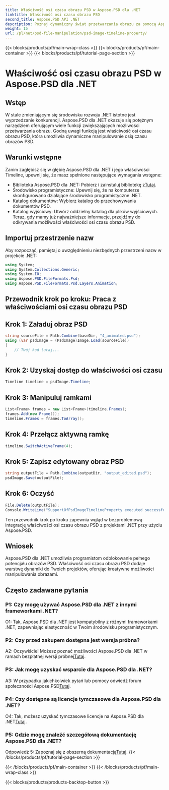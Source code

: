 ```yaml
---
title: Właściwość osi czasu obrazu PSD w Aspose.PSD dla .NET
linktitle: Właściwość osi czasu obrazu PSD
second_title: Aspose.PSD API .NET
description: Poznaj dynamiczny świat przetwarzania obrazu za pomocą Aspose.PSD dla .NET. Bez wysiłku manipuluj osiami czasu PSD. Pobierz bibliotekę teraz!
weight: 15
url: /pl/net/psd-file-manipulation/psd-image-timeline-property/
---
```


{{< blocks/products/pf/main-wrap-class >}}
{{< blocks/products/pf/main-container >}}
{{< blocks/products/pf/tutorial-page-section >}}

# Właściwość osi czasu obrazu PSD w Aspose.PSD dla .NET

## Wstęp
W stale zmieniającym się środowisku rozwoju .NET istotne jest wyprzedzanie konkurencji. Aspose.PSD dla .NET okazuje się potężnym narzędziem oferującym wiele funkcji zwiększających możliwości przetwarzania obrazu. Godną uwagi funkcją jest właściwość osi czasu obrazu PSD, która umożliwia dynamiczne manipulowanie osią czasu obrazów PSD.
## Warunki wstępne
Zanim zagłębisz się w głębię Aspose.PSD dla .NET i jego właściwości Timeline, upewnij się, że masz spełnione następujące wymagania wstępne:
-  Biblioteka Aspose.PSD dla .NET: Pobierz i zainstaluj bibliotekę z[Tutaj](https://releases.aspose.com/psd/net/).
- Środowisko programistyczne: Upewnij się, że na komputerze skonfigurowano działające środowisko programistyczne .NET.
- Katalog dokumentów: Wybierz katalog do przechowywania dokumentów PSD.
- Katalog wyjściowy: Utwórz oddzielny katalog dla plików wyjściowych.
Teraz, gdy mamy już najważniejsze informacje, przejdźmy do odkrywania możliwości właściwości osi czasu obrazu PSD.
## Importuj przestrzenie nazw
Aby rozpocząć, pamiętaj o uwzględnieniu niezbędnych przestrzeni nazw w projekcie .NET:
```csharp
using System;
using System.Collections.Generic;
using System.IO;
using Aspose.PSD.FileFormats.Psd;
using Aspose.PSD.FileFormats.Psd.Layers.Animation;
```
## Przewodnik krok po kroku: Praca z właściwościami osi czasu obrazu PSD

## Krok 1: Załaduj obraz PSD
```csharp
string sourceFile = Path.Combine(baseDir, "4_animated.psd");
using (var psdImage = (PsdImage)Image.Load(sourceFile))
{
    // Twój kod tutaj...
}
```
## Krok 2: Uzyskaj dostęp do właściwości osi czasu
```csharp
Timeline timeline = psdImage.Timeline;
```
## Krok 3: Manipuluj ramkami
```csharp
List<Frame> frames = new List<Frame>(timeline.Frames);
frames.Add(new Frame());
timeline.Frames = frames.ToArray();
```
## Krok 4: Przełącz aktywną ramkę
```csharp
timeline.SwitchActiveFrame(4);
```
## Krok 5: Zapisz edytowany obraz PSD
```csharp
string outputFile = Path.Combine(outputDir, "output_edited.psd");
psdImage.Save(outputFile);
```
## Krok 6: Oczyść
```csharp
File.Delete(outputFile);
Console.WriteLine("SupportOfPsdImageTimelineProperty executed successfully");
```
Ten przewodnik krok po kroku zapewnia wgląd w bezproblemową integrację właściwości osi czasu obrazu PSD z projektami .NET przy użyciu Aspose.PSD.
## Wniosek

Aspose.PSD dla .NET umożliwia programistom odblokowanie pełnego potencjału obrazów PSD. Właściwość osi czasu obrazu PSD dodaje warstwę dynamiki do Twoich projektów, oferując kreatywne możliwości manipulowania obrazami.

## Często zadawane pytania

### P1: Czy mogę używać Aspose.PSD dla .NET z innymi frameworkami .NET?

O1: Tak, Aspose.PSD dla .NET jest kompatybilny z różnymi frameworkami .NET, zapewniając elastyczność w Twoim środowisku programistycznym.

### P2: Czy przed zakupem dostępna jest wersja próbna?

 A2: Oczywiście! Możesz poznać możliwości Aspose.PSD dla .NET w ramach bezpłatnej wersji próbnej[Tutaj](https://releases.aspose.com/).

### P3: Jak mogę uzyskać wsparcie dla Aspose.PSD dla .NET?

 A3: W przypadku jakichkolwiek pytań lub pomocy odwiedź forum społeczności Aspose.PSD[Tutaj](https://forum.aspose.com/c/psd/34).

### P4: Czy dostępne są licencje tymczasowe dla Aspose.PSD dla .NET?

 O4: Tak, możesz uzyskać tymczasowe licencje na Aspose.PSD dla .NET[Tutaj](https://purchase.aspose.com/temporary-license/).

### P5: Gdzie mogę znaleźć szczegółową dokumentację Aspose.PSD dla .NET?

 Odpowiedź 5: Zapoznaj się z obszerną dokumentacją[Tutaj](https://reference.aspose.com/psd/net/).
{{< /blocks/products/pf/tutorial-page-section >}}

{{< /blocks/products/pf/main-container >}}
{{< /blocks/products/pf/main-wrap-class >}}

{{< blocks/products/products-backtop-button >}}

